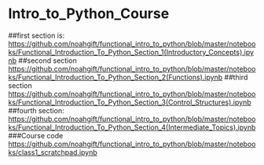 # Intro_to_Python_Course
##first section is:
https://github.com/noahgift/functional_intro_to_python/blob/master/notebooks/Functional_Introduction_To_Python_Section_1(Introductory_Concepts).ipynb
##second section
https://github.com/noahgift/functional_intro_to_python/blob/master/notebooks/Functional_Introduction_To_Python_Section_2(Functions).ipynb
##third section
https://github.com/noahgift/functional_intro_to_python/blob/master/notebooks/Functional_Introduction_To_Python_Section_3(Control_Structures).ipynb
##fourth section:
https://github.com/noahgift/functional_intro_to_python/blob/master/notebooks/Functional_Introduction_To_Python_Section_4(Intermediate_Topics).ipynb
###Course code
https://github.com/noahgift/functional_intro_to_python/blob/master/notebooks/class1_scratchpad.ipynb

